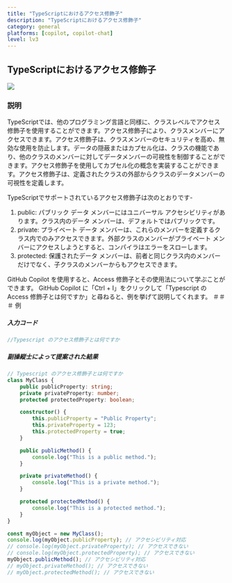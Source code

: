 ```yaml
---
title: "TypeScriptにおけるアクセス修飾子"
description: "TypeScriptにおけるアクセス修飾子"
category: general
platforms: [copilot, copilot-chat]
level: lv3
---
```


## TypeScriptにおけるアクセス修飾子
[<img src="https://img.shields.io/badge/Lv3-Mature_Best_Practice-brightgreen">](https://github.com/orgs/AI-Native-Development/projects/1/)

### 説明
TypeScriptでは、他のプログラミング言語と同様に、クラスレベルでアクセス修飾子を使用することができます。アクセス修飾子により、クラスメンバーにアクセスできます。アクセス修飾子は、クラスメンバーのセキュリティを高め、無効な使用を防止します。データの隠蔽またはカプセル化は、クラスの機能であり、他のクラスのメンバーに対してデータメンバーの可視性を制御することができます。アクセス修飾子を使用してカプセル化の概念を実装することができます。アクセス修飾子は、定義されたクラスの外部からクラスのデータメンバーの可視性を定義します。

TypeScriptでサポートされているアクセス修飾子は次のとおりです-
1. public: パブリック データ メンバーにはユニバーサル アクセシビリティがあります。クラス内のデータ メンバーは、デフォルトではパブリックです。
2. private: プライベート データ メンバーは、これらのメンバーを定義するクラス内でのみアクセスできます。外部クラスのメンバーがプライベート メンバーにアクセスしようとすると、コンパイラはエラーをスローします。
3. protected: 保護されたデータ メンバーは、前者と同じクラス内のメンバーだけでなく、子クラスのメンバーからもアクセスできます。

GitHub Copilot を使用すると、Access 修飾子とその使用法について学ぶことができます。
GitHub Copilot に「Ctrl + I」をクリックして「Typescript の Access 修飾子とは何ですか」と尋ねると、例を挙げて説明してくれます。
＃＃＃ 例

##### 入力コード
```TypeScript
//Typescript のアクセス修飾子とは何ですか
```

##### 副操縦士によって提案された結果
```TypeScript
// Typescript のアクセス修飾子とは何ですか
class MyClass {
    public publicProperty: string;
    private privateProperty: number;
    protected protectedProperty: boolean;

    constructor() {
        this.publicProperty = "Public Property";
        this.privateProperty = 123;
        this.protectedProperty = true;
    }

    public publicMethod() {
        console.log("This is a public method.");
    }

    private privateMethod() {
        console.log("This is a private method.");
    }

    protected protectedMethod() {
        console.log("This is a protected method.");
    }
}

const myObject = new MyClass();
console.log(myObject.publicProperty); // アクセシビリティ対応
// console.log(myObject.privateProperty); // アクセスできない
// console.log(myObject.protectedProperty); // アクセスできない
myObject.publicMethod(); // アクセシビリティ対応
// myObject.privateMethod(); // アクセスできない
// myObject.protectedMethod(); // アクセスできない
```